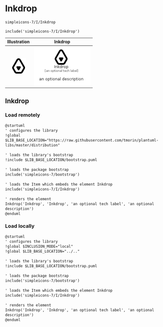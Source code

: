 # Inkdrop


```text
simpleicons-7/I/Inkdrop
```

```text
include('simpleicons-7/I/Inkdrop')
```



| Illustration | Inkdrop |
| :---: | :---: |
| ![illustration for Illustration](../../simpleicons-7/I/Inkdrop.png) | ![illustration for Inkdrop](../../simpleicons-7/I/Inkdrop.Local.png) |




## Inkdrop

### Load remotely
```plantuml
@startuml
' configures the library
!global $LIB_BASE_LOCATION="https://raw.githubusercontent.com/tmorin/plantuml-libs/master/distribution"

' loads the library's bootstrap
!include $LIB_BASE_LOCATION/bootstrap.puml

' loads the package bootstrap
include('simpleicons-7/bootstrap')

' loads the Item which embeds the element Inkdrop
include('simpleicons-7/I/Inkdrop')

' renders the element
Inkdrop('Inkdrop', 'Inkdrop', 'an optional tech label', 'an optional description')
@enduml
```

### Load locally
```plantuml
@startuml
' configures the library
!global $INCLUSION_MODE="local"
!global $LIB_BASE_LOCATION="../.."

' loads the library's bootstrap
!include $LIB_BASE_LOCATION/bootstrap.puml

' loads the package bootstrap
include('simpleicons-7/bootstrap')

' loads the Item which embeds the element Inkdrop
include('simpleicons-7/I/Inkdrop')

' renders the element
Inkdrop('Inkdrop', 'Inkdrop', 'an optional tech label', 'an optional description')
@enduml
```

